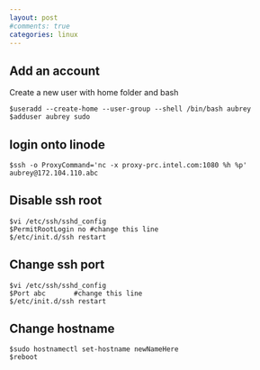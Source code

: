 ```yaml
---
layout: post
#comments: true
categories: linux
---
```


## Add an account
Create a new user with home folder and bash

	$useradd --create-home --user-group --shell /bin/bash aubrey
	$adduser aubrey sudo

## login onto linode
	$ssh -o ProxyCommand='nc -x proxy-prc.intel.com:1080 %h %p' aubrey@172.104.110.abc

## Disable ssh root
	$vi /etc/ssh/sshd_config
	$PermitRootLogin no	#change this line
	$/etc/init.d/ssh restart

## Change ssh port
	$vi /etc/ssh/sshd_config
	$Port abc		#change this line
	$/etc/init.d/ssh restart

## Change hostname
	$sudo hostnamectl set-hostname newNameHere
	$reboot
